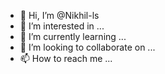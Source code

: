- 👋 Hi, I’m @Nikhil-ls
- 👀 I’m interested in ...
- 🌱 I’m currently learning ...
- 💞️ I’m looking to collaborate on ...
- 📫 How to reach me ...

<!---
Nikhil-ls/Nikhil-ls is a ✨ special ✨ repository because its `README.md` (this file) appears on your GitHub profile.
You can click the Preview link to take a look at your changes.
--->
